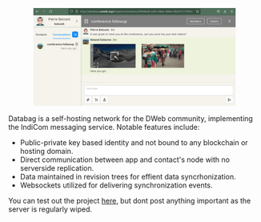 
<p align="center">
  <a href="#"><img src="/doc/screenshot.png" width="80%"/></a>
</p>

Databag is a self-hosting network for the DWeb community, implementing the IndiCom messaging service. Notable features include:
- Public-private key based identity and not bound to any blockchain or hosting domain.
- Direct communication between app and contact's node with no serverside replication.
- Data maintained in revision trees for effient data syncrhonization.
- Websockets utilized for delivering synchronization events.

You can test out the project [here](https://databag.coredb.org/#/create), but dont post anything important as the server is regularly wiped.
